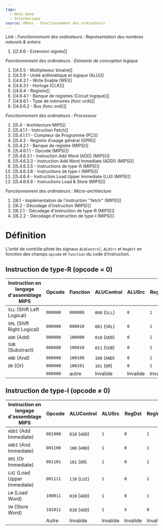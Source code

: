 ```yaml
---
tags:
  - Note_done
  - Informatique
source: UMons - Fonctionnement des ordinateurs
---
```


Link :
_Fonctionnement des ordinateurs : Représentation des nombres naturels & entiers_
1. [[2.6.6 - Extension signée]]

_Fonctionnement des ordinateurs : Eléments de conception logique_
1. [[4.5.5 - Multiplexeur binaire]]
1. [[4.5.9 - Unité arithmétique et logique (ALU)]]
2. [[4.6.2.1 - Write Enable (WE)]]
3. [[4.6.3.1 - Horloge (CLK)]]
4. [[4.6.4 - Registre]]
5. [[4.6.4.1 - Banque de registres (Circuit logique)]]
6. [[4.6.6.1 - Type de mémoires (fonc ordi)]]
7. [[4.6.6.2 - Bus (fonc ordi)]]

_Fonctionnement des ordinateurs : Processeur_
1. [[5.4 - Architecture MIPS]]
2. [[5.4.1.1 - Instruction Fetch]]
3. [[5.4.1.1.1 - Compteur de Programme (PC)]]
4. [[5.4.2 - Registre d’usage général (GPR)]]
5. [[5.4.2.1 - Banque de registre (MIPS)]]
6. [[5.4.6.1.1 - Opcode (MIPS)]]
7. [[5.4.6.3.1 - Instruction Add Word (ADD) (MIPS)]]
8. [[5.4.6.3.3 - Instruction Add Word Immediate (ADDI) (MIPS)]]
9. [[5.4.6.3.5 - Instructions de type-R (MIPS)]]
10. [[5.4.6.3.6 - Instructions de type-I (MIPS)]]
11. [[5.4.6.4 - Instruction Load Upper Immediate (LUI) (MIPS)]]
12. [[5.4.6.6.6 - Instructions Load & Store (MIPS)]]

_Fonctionnement des ordinateurs : Micro-architecture_
1. [[6.1 - Implémentation de l'instruction ''fetch'' (MIPS)]]
2. [[6.2 - Décodage d'instruction (MIPS)]]
3. [[6.2.1 - Décodage d'instruction de type-R (MIPS)]]
4. [[6.2.2 - Décodage d'instruction de type-I (MIPS)]]

# Définition
L’unité de contrôle pilote les signaux `ALUControl`, `ALUSrc` et `RegDst` en fonction des champs `opcode` et `function` du code d’instruction.
## Instruction de type-R (opcode = 0)
| Instruction en langage d'assemblage MIPS | Opcode   | Function | ALUControl    | ALUSrc   | RegDst   | RegWrite | MemWrite | MemToReg |
| ---------------------------------------- | -------- | -------- | ------------- | -------- | -------- | -------- | -------- | -------- |
| `SLL` (Shift Left Logical)               | `000000` | `000000` | `000` (`SLL`) | `0`      | `1`      | `1`      | `0`      | `0`      |
| `SRL` (Shift Right Logical)              | `000000` | `000010` | `001` (`SRL`) | `0`      | `1`      | `1`      | `0`      | `0`      |
| `ADD` (Add)                              | `000000` | `100000` | `010` (`ADD`) | `0`      | `1`      | `1`      | `0`      | `0`      |
| `SUB` (Substract)                        | `000000` | `100010` | `011` (`SUB`) | `0`      | `1`      | `1`      | `0`      | `0`      |
| `AND` (And)                              | `000000` | `100100` | `100` (`AND`) | `0`      | `1`      | `1`      | `0`      | `0`      |
| `OR` (Or)                                | `000000` | `100101` | `101` (`OR`)  | `0`      | `1`      | `1`      | `0`      | `0`      |
|                                          | `000000` | autre    | Invalide      | Invalide | Invalide | Invalide | Invalide | Invalide |
## Instruction de type-I (opcode $\neq$ 0)
| Instruction en langage d'assemblage MIPS | Opcode   | ALUControl    | ALUSrc   | RegDst   | RegWrite | MemWrite | MemToReg |
| ---------------------------------------- | -------- | ------------- | -------- | -------- | -------- | -------- | -------- |
| `ADDI` (Add Immediate)                   | `001000` | `010` (`ADD`) | `1`      | `0`      | `1`      | `0`      | `0`      |
| `ANDI` (And Immediate)                   | `001100` | `100` (`AND`) | `1`      | `0`      | `1`      | `0`      | `0`      |
| `ORI` (Or Immediate)                     | `001101` | `101` (`OR`)  | `1`      | `0`      | `1`      | `0`      | `0`      |
| `LUI` (Load Upper Immediate)             | `001111` | `110` (`LUI`) | `1`      | `0`      | `1`      | `0`      | `0`      |
| `LW` (Load Word)                         | `100011` | `010` (`ADD`) | `1`      | `0`      | `1`      | `0`      | `1`      |
| `SW` (Store Word)                        | `101011` | `010` (`ADD`) | `1`      | `X`      | `0`      | `1`      | `0`      |
|                                          | Autre    | Invalide      | Invalide | Invalide | Invalide | Invalide | Invalide |

